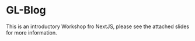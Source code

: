 # GL-Blog

This is an introductory Workshop fro NextJS, please see the attached slides for more information.
